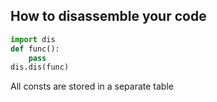 ## How to disassemble your code
```python
import dis
def func():
    pass
dis.dis(func)
```

All consts are stored in a separate table